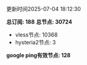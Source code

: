 更新时间2025-07-04 18:12:30

**总订阅: 188**
**总节点: 30724**
- vless节点: 10368
- hysteria2节点: 3

**google ping有效节点: 128**

